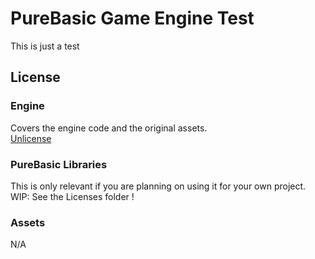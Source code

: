 # PureBasic Game Engine Test

This is just a test


## License

### Engine
Covers the engine code and the original assets.<br>
[Unlicense](LICENSE)

### PureBasic Libraries
This is only relevant if you are planning on using it for your own project.
WIP: See the Licenses folder !

### Assets
N/A
